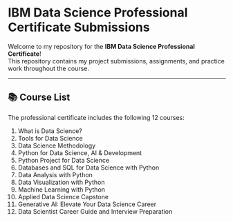 # IBM Data Science Professional Certificate Submissions

Welcome to my repository for the **IBM Data Science Professional Certificate**!  
This repository contains my project submissions, assignments, and practice work throughout the course.

---

## 📚 Course List

The professional certificate includes the following 12 courses:

1. What is Data Science?
2. Tools for Data Science
3. Data Science Methodology
4. Python for Data Science, AI & Development
5. Python Project for Data Science
6. Databases and SQL for Data Science with Python
7. Data Analysis with Python
8. Data Visualization with Python
9. Machine Learning with Python
10. Applied Data Science Capstone
11. Generative AI: Elevate Your Data Science Career
12. Data Scientist Career Guide and Interview Preparation
